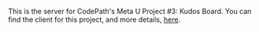 This is the server for CodePath's Meta U Project #3: Kudos Board. You can find the client for this project, and more details, [here](https://github.com/burrowdown/codepath-meta-kudos-board-client).
